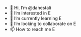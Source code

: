 - 👋 Hi, I’m @dahestali
- 👀 I’m interested in E
- 🌱 I’m currently learning E
- 💞️ I’m looking to collaborate on E
- 📫 How to reach me E

<!---
dahestali/dahestali is a ✨ special ✨ repository because its `README.md` (this file) appears on your GitHub profile.
You can click the Preview link to take a look at your changes.
--->
